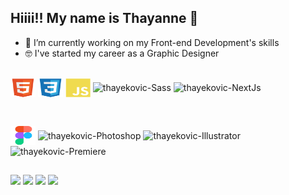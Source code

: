 ## Hiiii!! My name is Thayanne  👋



- 🔭 I’m currently working on my Front-end Development's skills
- 🤓 I've started my career as a Graphic Designer 

<div style="display: inline_block"><br>
    <img align="center" alt="thayekovic-HTML" height="30" width="40" src="https://raw.githubusercontent.com/devicons/devicon/master/icons/html5/html5-original.svg">
  <img align="center" alt="thayekovic-CSS" height="30" width="40" src="https://raw.githubusercontent.com/devicons/devicon/master/icons/css3/css3-original.svg">
  <img align="center" alt="thayekovic-Js" height="30" width="40" src="https://raw.githubusercontent.com/devicons/devicon/master/icons/javascript/javascript-plain.svg">
  <img align="center" alt="thayekovic-Sass" height="30" width="40" src="https://cdn.jsdelivr.net/gh/devicons/devicon/icons/sass/sass-original.svg">
  
  <img align="center" alt="thayekovic-NextJs" height="30" width="40" src="https://cdn.jsdelivr.net/gh/devicons/devicon/icons/nextjs/nextjs-original.svg">
  
          
   
  


</div>

 ##
 <div style="display: inline_block"><br>
 
    
   <img align="center" alt="thayekovic-Figma" height="30" width="40" src="https://raw.githubusercontent.com/devicons/devicon/master/icons/figma/figma-original.svg">
   <img align="center" alt="thayekovic-Photoshop" height="30" width="40" src="https://cdn.jsdelivr.net/gh/devicons/devicon/icons/photoshop/photoshop-plain.svg">
   <img align="center" alt="thayekovic-Illustrator" height="30" width="40" src="https://cdn.jsdelivr.net/gh/devicons/devicon/icons/illustrator/illustrator-plain.svg">
   <img align="center" alt="thayekovic-Premiere" height="30" width="40" src="https://cdn.jsdelivr.net/gh/devicons/devicon/icons/premierepro/premierepro-plain.svg">
   
  


</div>

 ##
 
<div> 

<a href="https://www.linkedin.com/in/thayannearaujo/" target="_blank"><img src="https://img.shields.io/badge/-LinkedIn-%230077B5?style=for-the-badge&logo=linkedin&logoColor=white" target="_blank"></a> 
<a href="https://www.behance.net/thayekovic" target="_blank"><img src="https://img.shields.io/badge/Behance-1769ff?style=for-the-badge&logo=behance&logoColor=white" target="_blank"></a> 
<a href="https://twitter.com/thayekovicbr" target="_blank"><img src="https://img.shields.io/badge/Twitter-%231DA1F2.svg?style=for-the-badge&logo=Twitter&logoColor=white" target="_blank"></a> 
<a href="https://instagram.com/thayekovicbr" target="_blank"><img src="https://img.shields.io/badge/Instagram-%23E4405F.svg?style=for-the-badge&logo=Instagram&logoColor=white" target="_blank"></a> 
  
</div>
